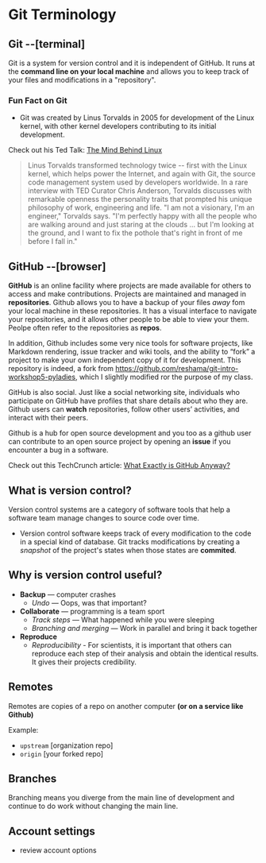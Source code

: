 # Git Terminology

## Git     --[terminal]
Git is a system for version control and it is independent of GitHub. It runs at the **command line on your local machine** and allows you to keep track of your files and modifications in a "repository". 

### Fun Fact on Git
* Git was created by Linus Torvalds in 2005 for development of the Linux kernel, with other kernel developers contributing to its initial development.

Check out his Ted Talk:  [The Mind Behind Linux](https://www.ted.com/talks/linus_torvalds_the_mind_behind_linux)  
>Linus Torvalds transformed technology twice -- first with the Linux kernel, which helps power the Internet, and again with Git, the source code management system used by developers worldwide. In a rare interview with TED Curator Chris Anderson, Torvalds discusses with remarkable openness the personality traits that prompted his unique philosophy of work, engineering and life. "I am not a visionary, I'm an engineer," Torvalds says. "I'm perfectly happy with all the people who are walking around and just staring at the clouds ... but I'm looking at the ground, and I want to fix the pothole that's right in front of me before I fall in."

## GitHub    --[browser]
**GitHub** is an online facility where projects are made available for others to access and make contributions. Projects are maintained and managed in **repositories**. Github allows you to have a backup of your files *away* fom your local machine in these repositories. It has a visual interface to navigate your repositories, and it allows other people to be able to view your them. Peolpe often refer to the repositories as **repos**. 

In addition, Github includes some very nice tools for software projects, like Markdown rendering, issue tracker and wiki tools, and the ability to “fork” a project to make your own independent copy of it for development. This repository is indeed, a fork from https://github.com/reshama/git-intro-workshop5-pyladies, which I slightly modified ror the purpose of my class.

GitHub is also social. 
Just like a social networking site, individuals who participate on GitHub have profiles that share details about who they are. Github users can **watch** repositories, follow other users’ activities, and interact with their peers. 

Github is a hub for open source development and you too as a github user can contribute to an open source project by opening an  **issue** if you encounter a bug in a software. 

Check out this TechCrunch article:  [What Exactly is GitHub Anyway?](https://techcrunch.com/2012/07/14/what-exactly-is-github-anyway/)

## What is version control?
Version control systems are a category of software tools that help a software team manage changes to source code over time.   
- Version control software keeps track of every modification to the code in a special kind of database. Git tracks modifications by creating a *snapshot* of the project's states when those states are **commited**.

## Why is version control useful?
* **Backup** — computer crashes
	* *Undo* — Oops, was that important?
* **Collaborate** — programming is a team sport
	* *Track steps* — What happened while you were sleeping
	* *Branching and merging* — Work in parallel and bring it back together
* **Reproduce**
	* *Reproducibility* - For scientists, it is important that others can reproduce each step of their analysis and obtain the identical results. It gives their projects credibility. 
	

## Remotes 
Remotes are copies of a repo on another computer **(or on a service like Github)**  

Example:  
* `upstream` [organization repo]
* `origin`   [your forked repo]

## Branches
Branching means you diverge from the main line of development and continue to do work without changing the main line. 


## Account settings
- review account options

 
